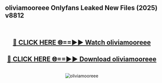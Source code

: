 <h2>oliviamooreee Onlyfans Leaked New Files (2025) v8812</h2>
<br>
<div align="center">
<h2><a href="https://mediafiles.top/oliviamooreee&ref=git" rel="nofollow">🔴 CLICK HERE 🌐==►► Watch oliviamooreee</a></h2>
<h2><a href="https://mediafiles.top/oliviamooreee&ref=git" rel="nofollow">🔴 CLICK HERE 🌐==►► Download oliviamooreee</a></h2>
<br>
<a href="https://mediafiles.top/oliviamooreee&ref=git" rel="nofollow" data-target="animated-image.originalLink"><img src="https://i.ibb.co.com/xMMVF88/686577567.gif" alt="oliviamooreee" style="max-width: 100%; display: inline-block;" data-target="animated-image.originalImage"></a>
</div>
<br>
<br>